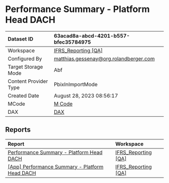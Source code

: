 



# Performance Summary - Platform Head DACH

|Dataset ID|63acad8a-abcd-4201-b557-bfec35784975|
| :--- | :--- |
|Workspace|[IFRS_Reporting [QA]](../Workspaces/IFRS_Reporting-[QA].md)|
|Configured By|matthias.gessenay@org.rolandberger.com|
|Target Storage Mode|Abf|
|Content Provider Type|PbixInImportMode|
|Created Date|August 28, 2023 08:56:17|
|MCode|[M Code](./Performance-Summary---Platform-Head-DACH/mcode.md)|
|DAX|[DAX](./Performance-Summary---Platform-Head-DACH/dax.md)|

## Reports

|Report|Workspace|
| :--- | :--- |
|[Performance Summary - Platform Head DACH](../Reports/Performance-Summary---Platform-Head-DACH.md)|[IFRS_Reporting [QA]](../Workspaces/IFRS_Reporting-[QA].md)|
|[[App] Performance Summary - Platform Head DACH](../Reports/[App]-Performance-Summary---Platform-Head-DACH.md)|[IFRS_Reporting [QA]](../Workspaces/IFRS_Reporting-[QA].md)|
